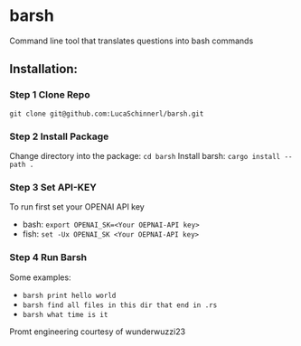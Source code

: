 # barsh
Command line tool that translates questions into bash commands

## Installation:

### Step 1 Clone Repo
`git clone git@github.com:LucaSchinnerl/barsh.git`

### Step 2 Install Package
Change directory into the package: `cd barsh`
Install barsh: `cargo install --path .`

### Step 3 Set API-KEY
To run first set your OPENAI API key
- bash: `export OPENAI_SK=<Your OEPNAI-API key>`
- fish: `set -Ux OPENAI_SK <Your OEPNAI-API key>`

### Step 4 Run Barsh
Some examples:
- `barsh print hello world`
- `barsh find all files in this dir that end in .rs`
- `barsh what time is it`


Promt engineering courtesy of wunderwuzzi23
